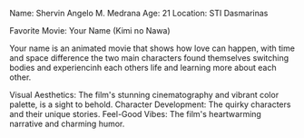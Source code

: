 Name: Shervin Angelo M. Medrana
Age: 21
Location: STI Dasmarinas

Favorite Movie: Your Name (Kimi no Nawa)

Your name is an animated movie that shows how love can happen, with time and space difference the two main characters found themselves switching bodies and experiencinh each others life and learning more about each other.

Visual Aesthetics: The film's stunning cinematography and vibrant color palette, is a sight to behold.
Character Development: The quirky characters and their unique stories.
Feel-Good Vibes: The film's heartwarming narrative and charming humor.

